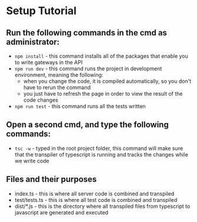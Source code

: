 # Setup Tutorial

## Run the following commands in the cmd as administrator:
- `npm install` - this command installs all of the packages that enable you to write gateways in the API
- `npm run dev` - this command runs the project in development environment, meaning the following:
    - when you change the code, it is compiled automatically, so you don't have to rerun the command
    - you just have to refresh the page in order to view the result of the code changes
- `npm run test` - this command runs all the tests written

## Open a second cmd, and type the following commands:
- `tsc -w` - typed in the root project folder, this command will make sure that the transpiler of typescript is running
and tracks the changes while we write code
    
## Files and their purposes
- index.ts - this is where all server code is combined and transpiled
- test/tests.ts - this is where all test code is combined and transpiled
- dist/*.js - this is the directory where all transpiled files from typescript to javascript are generated and executed